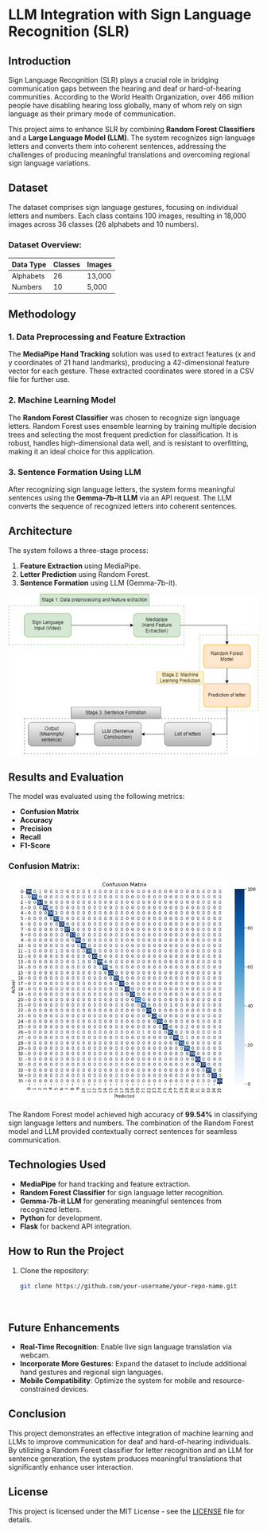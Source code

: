 # LLM Integration with Sign Language Recognition (SLR)

## Introduction
Sign Language Recognition (SLR) plays a crucial role in bridging communication gaps between the hearing and deaf or hard-of-hearing communities. According to the World Health Organization, over 466 million people have disabling hearing loss globally, many of whom rely on sign language as their primary mode of communication.

This project aims to enhance SLR by combining **Random Forest Classifiers** and a **Large Language Model (LLM)**. The system recognizes sign language letters and converts them into coherent sentences, addressing the challenges of producing meaningful translations and overcoming regional sign language variations.

## Dataset
The dataset comprises sign language gestures, focusing on individual letters and numbers. Each class contains 100 images, resulting in 18,000 images across 36 classes (26 alphabets and 10 numbers).

### Dataset Overview:
| Data Type | Classes | Images |
| --------- | ------- | ------ |
| Alphabets | 26      | 13,000 |
| Numbers   | 10      | 5,000  |

## Methodology

### 1. Data Preprocessing and Feature Extraction
The **MediaPipe Hand Tracking** solution was used to extract features (x and y coordinates of 21 hand landmarks), producing a 42-dimensional feature vector for each gesture. These extracted coordinates were stored in a CSV file for further use.

### 2. Machine Learning Model
The **Random Forest Classifier** was chosen to recognize sign language letters. Random Forest uses ensemble learning by training multiple decision trees and selecting the most frequent prediction for classification. It is robust, handles high-dimensional data well, and is resistant to overfitting, making it an ideal choice for this application.

### 3. Sentence Formation Using LLM
After recognizing sign language letters, the system forms meaningful sentences using the **Gemma-7b-it LLM** via an API request. The LLM converts the sequence of recognized letters into coherent sentences.

## Architecture
The system follows a three-stage process:
1. **Feature Extraction** using MediaPipe.
2. **Letter Prediction** using Random Forest.
3. **Sentence Formation** using LLM (Gemma-7b-it).

![System Architecture](./images/Architecture.png)

## Results and Evaluation
The model was evaluated using the following metrics:
- **Confusion Matrix**
- **Accuracy**
- **Precision**
- **Recall**
- **F1-Score**

### Confusion Matrix:
![Confusion_matrix](./images/CM_RF.png)

The Random Forest model achieved high accuracy of **99.54%** in classifying sign language letters and numbers. The combination of the Random Forest model and LLM provided contextually correct sentences for seamless communication.

## Technologies Used
- **MediaPipe** for hand tracking and feature extraction.
- **Random Forest Classifier** for sign language letter recognition.
- **Gemma-7b-it LLM** for generating meaningful sentences from recognized letters.
- **Python** for development.
- **Flask** for backend API integration.

## How to Run the Project
1. Clone the repository:
    ```bash
    git clone https://github.com/your-username/your-repo-name.git

  
## Future Enhancements
- **Real-Time Recognition**: Enable live sign language translation via webcam.
- **Incorporate More Gestures**: Expand the dataset to include additional hand gestures and regional sign languages.
- **Mobile Compatibility**: Optimize the system for mobile and resource-constrained devices.

## Conclusion
This project demonstrates an effective integration of machine learning and LLMs to improve communication for deaf and hard-of-hearing individuals. By utilizing a Random Forest classifier for letter recognition and an LLM for sentence generation, the system produces meaningful translations that significantly enhance user interaction.


## License
This project is licensed under the MIT License - see the [LICENSE](LICENSE) file for details.
